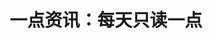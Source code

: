 ---
description: 根据你的兴趣提供每日新闻，内容新鲜。
layout: post
results:
- primaryGenreName: News
  version: '1.0.0'
  artworkUrl100: http://a39.phobos.apple.com/us/r1000/054/Purple6/v4/54/74/46/5474462b-475d-aedc-e54e-c165e1daed4b/mzl.kjmpocyo.png
  trackViewUrl: https://itunes.apple.com/cn/app/yi-dian-zi-xun-mei-tian-zhi/id667203003?mt=8&uo=4
  artworkUrl60: http://a657.phobos.apple.com/us/r1000/049/Purple/v4/59/e7/ed/59e7ed74-798a-9d5d-b1ec-56937e11c952/logo57.png
  userRatingCountForCurrentVersion: 7
  sellerName: Haipu Network Technology  Co. Limited
  supportedDevices:
  - iPad23G
  - iPad3G
  - iPhone4
  - iPadFourthGen4G
  - iPadFourthGen
  - iPadThirdGen
  - iPhone-3GS
  - iPadMini4G
  - iPad2Wifi
  - iPodTouchourthGen
  - iPhone4S
  - iPhone5
  - iPodTouchThirdGen
  - iPadMini
  - iPadThirdGen4G
  - iPodTouchFifthGen
  - iPadWifi
  genres:
  - 新闻
  - 生活
  trackName: 一点资讯：每天只读一点
  description: '每天只读一点！【一点资讯】聪明地了解你的兴趣，智能汇聚你最关心的内容。


    · 50000+ 基于兴趣的主题频道，让你轻松发现对味的内容


    · 微博绑定，快速猜出你的兴趣


    · 专属你的信息流聚合精华资讯，只为你服务


    · 先进算法不断学习了解你的兴趣，越用越贴心！'
  price: 0
  trackId: 667203003
  releaseDate: '2013-07-25T12:27:24Z'
  screenshotUrls:
  - http://a5.mzstatic.com/us/r1000/012/Purple4/v4/f3/41/4e/f3414e9f-4a6c-13b7-fe96-7a2b3b56554d/mzl.wrlkvjin.1136x1136-75.jpg
  - http://a4.mzstatic.com/us/r1000/019/Purple6/v4/5a/c7/38/5ac73899-7dd8-4cad-0230-b62b3e4ec3af/mzl.asbdldyj.1136x1136-75.jpg
  - http://a3.mzstatic.com/us/r1000/059/Purple6/v4/b8/63/ec/b863ec84-902c-44cc-399d-abb9763081ba/mzl.oxnlraqv.1136x1136-75.jpg
  - http://a3.mzstatic.com/us/r1000/049/Purple6/v4/e7/ca/f3/e7caf3d2-efd5-5b26-050d-1ebb48ed888c/mzl.vycjnazt.1136x1136-75.jpg
  - http://a2.mzstatic.com/us/r1000/053/Purple4/v4/67/8e/29/678e29a3-d20f-9ee4-130a-af840fa81009/mzl.fkhjopvp.1136x1136-75.jpg
  artistViewUrl: https://itunes.apple.com/cn/artist/hai-pu/id545942534?uo=4
  primaryGenreId: 6009
  userRatingCount: 7
  averageUserRatingForCurrentVersion: 5
  kind: software
  fileSizeBytes: '17558538'
  bundleId: com.yidian.news
  trackContentRating: 4+
  artistName: 海朴
  trackCensoredName: 一点资讯：每天只读一点
  isGameCenterEnabled: false
  contentAdvisoryRating: 4+
  languageCodesISO2A:
  - EN
  averageUserRating: 5
  features: &a []
  wrapperType: software
  artworkUrl512: http://a39.phobos.apple.com/us/r1000/054/Purple6/v4/54/74/46/5474462b-475d-aedc-e54e-c165e1daed4b/mzl.kjmpocyo.png
  formattedPrice: 免费
  artistId: 545942534
  genreIds:
  - '6009'
  - '6012'
  currency: CNY
  ipadScreenshotUrls: *a
category: 新闻
tags: tag1
resultCount: 1
title: 一点资讯：每天只读一点

---